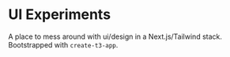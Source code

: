 # UI Experiments

A place to mess around with ui/design in a Next.js/Tailwind stack. Bootstrapped with `create-t3-app`.
